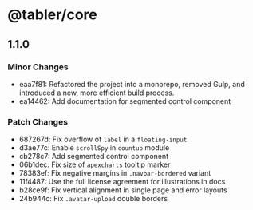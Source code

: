 # @tabler/core

## 1.1.0

### Minor Changes

- eaa7f81: Refactored the project into a monorepo, removed Gulp, and introduced a new, more efficient build process.
- ea14462: Add documentation for segmented control component

### Patch Changes

- 687267d: Fix overflow of `label` in a `floating-input`
- d3ae77c: Enable `scrollSpy` in `countup` module
- cb278c7: Add segmented control component
- 06b1dec: Fix size of `apexcharts` tooltip marker
- 78383ef: Fix negative margins in `.navbar-bordered` variant
- 11f4487: Use the full license agreement for illustrations in docs
- b28ce9f: Fix vertical alignment in single page and error layouts
- 24b944c: Fix `.avatar-upload` double borders
